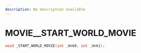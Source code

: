 ```yaml
---
description: No description available 
---
```


# MOVIE\__START_WORLD_MOVIE

```cpp
void _START_WORLD_MOVIE(int _Unk0, int _Unk1);
```